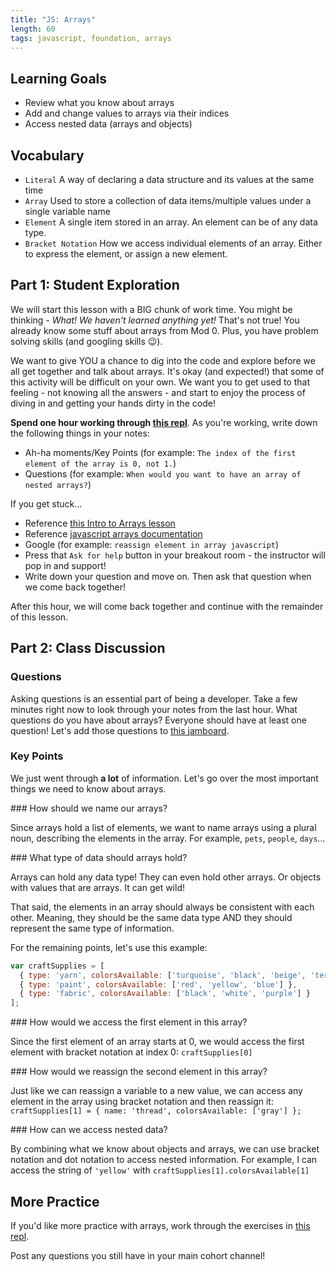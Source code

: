 ```yaml
---
title: "JS: Arrays"
length: 60
tags: javascript, foundation, arrays
---
```


## Learning Goals

* Review what you know about arrays
* Add and change values to arrays via their indices  
* Access nested data (arrays and objects)

## Vocabulary

- `Literal`  A way of declaring a data structure and its values at the same time
- `Array` Used to store a collection of data items/multiple values under a single variable name
- `Element` A single item stored in an array. An element can be of any data type.
- `Bracket Notation` How we access individual elements of an array. Either to
  express the element, or assign a new element.

## Part 1: Student Exploration

We will start this lesson with a BIG chunk of work time. You might be thinking - *What! We haven't learned anything yet!* That's not true! You already know some stuff about arrays from Mod 0. Plus, you have problem solving skills (and googling skills 😉).

We want to give YOU a chance to dig into the code and explore before we all get together and talk about arrays. It's okay (and expected!) that some of this activity will be difficult on your own. We want you to get used to that feeling - not knowing all the answers - and start to enjoy the process of diving in and getting your hands dirty in the code!

**Spend one hour working through [this repl](https://replit.com/@kaylaewood/arrays-1#index.js)**. As you're working, write down the following things in your notes:
* Ah-ha moments/Key Points (for example: `The index of the first element of the array is 0, not 1.`)
* Questions (for example: `When would you want to have an array of nested arrays?`)

If you get stuck...
* Reference [this Intro to Arrays lesson](https://frontend.turing.edu/lessons/module-1/js-intro-to-arrays.html)
* Reference [javascript arrays documentation](https://developer.mozilla.org/en-US/docs/Web/JavaScript/Reference/Global_Objects/Array)
* Google (for example: `reassign element in array javascript`)
* Press that `Ask for help` button in your breakout room - the instructor will pop in and support!
* Write down your question and move on. Then ask that question when we come back together!

After this hour, we will come back together and continue with the remainder of this lesson.

## Part 2: Class Discussion

### Questions

Asking questions is an essential part of being a developer. Take a few minutes right now to look through your notes from the last hour. What questions do you have about arrays? Everyone should have at least one question! Let's add those questions to [this jamboard](https://jamboard.google.com/d/1JwoZ0xbAGtREcnw4-cHTAlyEhQbVEBiP15JWRLNMwUA/edit?usp=sharing).

### Key Points

We just went through **a lot** of information. Let's go over the most important things we need to know about arrays.  

<section class="answer">
### How should we name our arrays?

Since arrays hold a list of elements, we want to name arrays using a plural noun, describing the elements in the array. For example, `pets`, `people`, `days`...
</section>

<section class="answer">
### What type of data should arrays hold?

Arrays can hold any data type! They can even hold other arrays. Or objects with values that are arrays. It can get wild!   

That said, the elements in an array should always be consistent with each other. Meaning, they should be the same data type AND they should represent the same type of information.
</section>

For the remaining points, let's use this example:

```js
var craftSupplies = [
  { type: 'yarn', colorsAvailable: ['turquoise', 'black', 'beige', 'terracotta'] },
  { type: 'paint', colorsAvailable: ['red', 'yellow', 'blue'] },
  { type: 'fabric', colorsAvailable: ['black', 'white', 'purple'] }
];
```

<section class="answer">
### How would we access the first element in this array?

Since the first element of an array starts at 0, we would access the first element with bracket notation at index 0: `craftSupplies[0]`
</section>

<section class="answer">
### How would we reassign the second element in this array?

Just like we can reassign a variable to a new value, we can access any element in the array using bracket notation and then reassign it:
`craftSupplies[1] = { name: 'thread', colorsAvailable: ['gray'] };`
</section>

<section class="answer">
### How can we access nested data?

By combining what we know about objects and arrays, we can use bracket notation and dot notation to access nested information. For example, I can access the string of `'yellow'` with `craftSupplies[1].colorsAvailable[1]`
</section>

## More Practice

If you'd like more practice with arrays, work through the exercises in [this repl](https://replit.com/@kaylaewood/NestedDataPractice#index.js).

Post any questions you still have in your main cohort channel!
